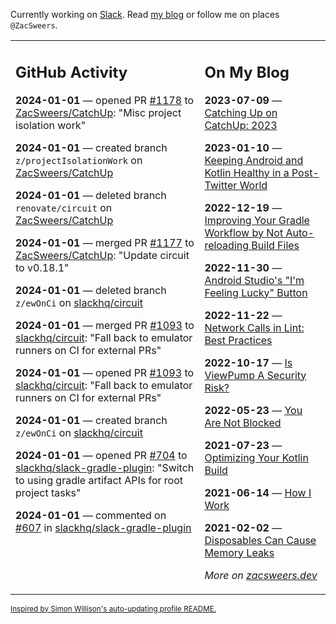 Currently working on [Slack](https://slack.com/). Read [my blog](https://zacsweers.dev/) or follow me on places `@ZacSweers`.

<table><tr><td valign="top" width="60%">

## GitHub Activity
<!-- githubActivity starts -->
**2024-01-01** — opened PR [#1178](https://github.com/ZacSweers/CatchUp/pull/1178) to [ZacSweers/CatchUp](https://github.com/ZacSweers/CatchUp): "Misc project isolation work"

**2024-01-01** — created branch `z/projectIsolationWork` on [ZacSweers/CatchUp](https://github.com/ZacSweers/CatchUp)

**2024-01-01** — deleted branch `renovate/circuit` on [ZacSweers/CatchUp](https://github.com/ZacSweers/CatchUp)

**2024-01-01** — merged PR [#1177](https://github.com/ZacSweers/CatchUp/pull/1177) to [ZacSweers/CatchUp](https://github.com/ZacSweers/CatchUp): "Update circuit to v0.18.1"

**2024-01-01** — deleted branch `z/ewOnCi` on [slackhq/circuit](https://github.com/slackhq/circuit)

**2024-01-01** — merged PR [#1093](https://github.com/slackhq/circuit/pull/1093) to [slackhq/circuit](https://github.com/slackhq/circuit): "Fall back to emulator runners on CI for external PRs"

**2024-01-01** — opened PR [#1093](https://github.com/slackhq/circuit/pull/1093) to [slackhq/circuit](https://github.com/slackhq/circuit): "Fall back to emulator runners on CI for external PRs"

**2024-01-01** — created branch `z/ewOnCi` on [slackhq/circuit](https://github.com/slackhq/circuit)

**2024-01-01** — opened PR [#704](https://github.com/slackhq/slack-gradle-plugin/pull/704) to [slackhq/slack-gradle-plugin](https://github.com/slackhq/slack-gradle-plugin): "Switch to using gradle artifact APIs for root project tasks"

**2024-01-01** — commented on [#607](https://github.com/slackhq/slack-gradle-plugin/issues/607#issuecomment-1873482994) in [slackhq/slack-gradle-plugin](https://github.com/slackhq/slack-gradle-plugin)
<!-- githubActivity ends -->
</td><td valign="top" width="40%">

## On My Blog
<!-- blog starts -->
**2023-07-09** — [Catching Up on CatchUp: 2023](https://www.zacsweers.dev/catching-up-on-catchup-2023/)

**2023-01-10** — [Keeping Android and Kotlin Healthy in a Post-Twitter World](https://www.zacsweers.dev/keeping-android-healthy/)

**2022-12-19** — [Improving Your Gradle Workflow by Not Auto-reloading Build Files](https://www.zacsweers.dev/improving-your-workflow-by-not-auto-reloading-build-files/)

**2022-11-30** — [Android Studio's "I'm Feeling Lucky" Button](https://www.zacsweers.dev/android-studios-im-feeling-lucky-button/)

**2022-11-22** — [Network Calls in Lint: Best Practices](https://www.zacsweers.dev/network-calls-in-lint-best-practices/)

**2022-10-17** — [Is ViewPump A Security Risk?](https://www.zacsweers.dev/is-viewpump-a-security-risk/)

**2022-05-23** — [You Are Not Blocked](https://www.zacsweers.dev/you-are-not-blocked/)

**2021-07-23** — [Optimizing Your Kotlin Build](https://www.zacsweers.dev/optimizing-your-kotlin-build/)

**2021-06-14** — [How I Work](https://www.zacsweers.dev/how-i-work/)

**2021-02-02** — [Disposables Can Cause Memory Leaks](https://www.zacsweers.dev/disposables-can-cause-memory-leaks/)
<!-- blog ends -->
_More on [zacsweers.dev](https://zacsweers.dev/)_
</td></tr></table>

<sub><a href="https://simonwillison.net/2020/Jul/10/self-updating-profile-readme/">Inspired by Simon Willison's auto-updating profile README.</a></sub>